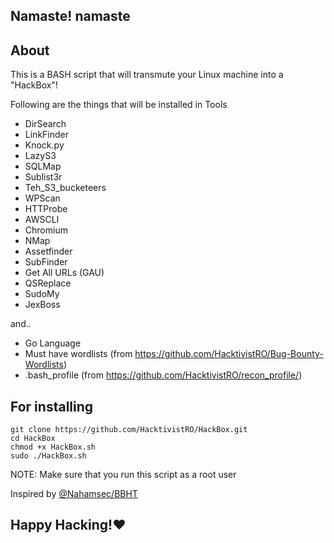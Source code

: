## Namaste! namaste

About
--

This is a BASH script that will transmute your Linux machine into a "HackBox"!

Following are the things that will be installed in 
Tools
- DirSearch
- LinkFinder
- Knock.py
- LazyS3
- SQLMap
- Sublist3r
- Teh_S3_bucketeers
- WPScan
- HTTProbe
- AWSCLI
- Chromium
- NMap
- Assetfinder
- SubFinder
- Get All URLs (GAU)
- QSReplace
- SudoMy
- JexBoss

and..

- Go Language
- Must have wordlists (from https://github.com/HacktivistRO/Bug-Bounty-Wordlists)
- .bash_profile (from https://github.com/HacktivistRO/recon_profile/)

For installing
----------
    git clone https://github.com/HacktivistRO/HackBox.git
    cd HackBox
    chmod +x HackBox.sh
    sudo ./HackBox.sh

NOTE: Make sure that you run this script as a root user

Inspired by [@Nahamsec/BBHT](https://github.com/nahamsec/bbht)

## Happy Hacking!:heart: 
